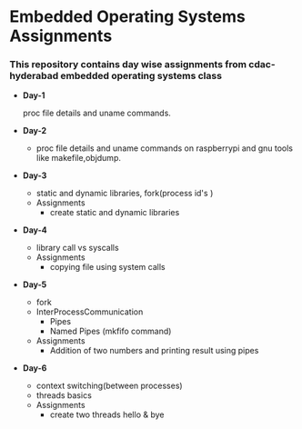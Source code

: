 #  Embedded Operating Systems Assignments

### This repository contains day wise assignments from cdac-hyderabad embedded operating   systems   class

*   **Day-1**

    proc file details and uname commands.

*   **Day-2**

    *   proc file details and uname commands on raspberrypi and gnu tools like makefile,objdump.

*   **Day-3**
    *   static and dynamic libraries, fork(process id's )
    *   Assignments
        *   create static and dynamic libraries

*   **Day-4**
    *   library call vs syscalls 
    *   Assignments
        *   copying file using system calls

*   **Day-5**
    *   fork   
    *   InterProcessCommunication
        *   Pipes
        *   Named Pipes (mkfifo command)
    *   Assignments
        *   Addition of two numbers  and printing result using pipes

*   **Day-6**
    *   context switching(between processes)
    *   threads basics
    *   Assignments
        *   create two threads hello & bye


